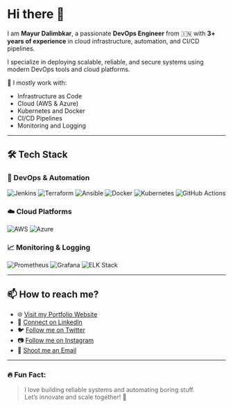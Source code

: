 # Hi there 👋

I am **Mayur Dalimbkar**, a passionate **DevOps Engineer** from 🇮🇳 with **3+ years of experience** in cloud infrastructure, automation, and CI/CD pipelines.

I specialize in deploying scalable, reliable, and secure systems using modern DevOps tools and cloud platforms.

🚀 I mostly work with:
- Infrastructure as Code
- Cloud (AWS & Azure)
- Kubernetes and Docker
- CI/CD Pipelines
- Monitoring and Logging

---

## 🛠️ Tech Stack

### 🚀 DevOps & Automation
![Jenkins](https://img.shields.io/badge/Jenkins-blue?logo=jenkins&logoColor=white)
![Terraform](https://img.shields.io/badge/Terraform-7B42BC?logo=terraform&logoColor=white)
![Ansible](https://img.shields.io/badge/Ansible-EE0000?logo=ansible&logoColor=white)
![Docker](https://img.shields.io/badge/Docker-2496ED?logo=docker&logoColor=white)
![Kubernetes](https://img.shields.io/badge/Kubernetes-326CE5?logo=kubernetes&logoColor=white)
![GitHub Actions](https://img.shields.io/badge/GitHub_Actions-2088FF?logo=githubactions&logoColor=white)

### ☁️ Cloud Platforms
![AWS](https://img.shields.io/badge/AWS-FF9900?logo=amazonaws&logoColor=white)
![Azure](https://img.shields.io/badge/Azure-0078D4?logo=microsoftazure&logoColor=white)

### 📈 Monitoring & Logging
![Prometheus](https://img.shields.io/badge/Prometheus-E6522C?logo=prometheus&logoColor=white)
![Grafana](https://img.shields.io/badge/Grafana-F46800?logo=grafana&logoColor=white)
![ELK Stack](https://img.shields.io/badge/ELK-005571?logo=elasticstack&logoColor=white)

---

## 📫 How to reach me?

- 🌐 [Visit my Portfolio Website](#)  
- 💼 [Connect on LinkedIn](https://www.linkedin.com/in/mayur-dalimbkar-977855319/)  
- 🐦 [Follow me on Twitter](#)  
- 📷 [Follow me on Instagram](#)  
- 📩 [Shoot me an Email](mailto:mayurdalimbkar26@gmail.com)  

---

### 🔥 Fun Fact:
> I love building reliable systems and automating boring stuff.  
> Let’s innovate and scale together! 🚀
